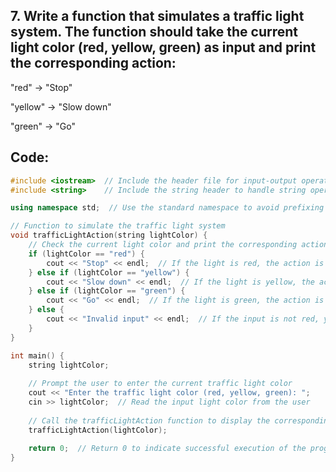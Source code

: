 ## 7. Write a function that simulates a traffic light system. The function should take the current light color (red, yellow, green) as input and print the corresponding action:
"red" → "Stop"

"yellow" → "Slow down"

"green" → "Go"

## Code:

```cpp
#include <iostream>  // Include the header file for input-output operations
#include <string>    // Include the string header to handle string operations

using namespace std;  // Use the standard namespace to avoid prefixing 'std::' before every standard function

// Function to simulate the traffic light system
void trafficLightAction(string lightColor) {
    // Check the current light color and print the corresponding action
    if (lightColor == "red") {
        cout << "Stop" << endl;  // If the light is red, the action is "Stop"
    } else if (lightColor == "yellow") {
        cout << "Slow down" << endl;  // If the light is yellow, the action is "Slow down"
    } else if (lightColor == "green") {
        cout << "Go" << endl;  // If the light is green, the action is "Go"
    } else {
        cout << "Invalid input" << endl;  // If the input is not red, yellow, or green, print an error message
    }
}

int main() {
    string lightColor;
    
    // Prompt the user to enter the current traffic light color
    cout << "Enter the traffic light color (red, yellow, green): ";
    cin >> lightColor;  // Read the input light color from the user
    
    // Call the trafficLightAction function to display the corresponding action
    trafficLightAction(lightColor);  
    
    return 0;  // Return 0 to indicate successful execution of the program
}
